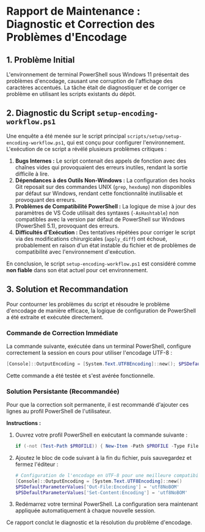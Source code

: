 # Rapport de Maintenance : Diagnostic et Correction des Problèmes d'Encodage

## 1. Problème Initial

L'environnement de terminal PowerShell sous Windows 11 présentait des problèmes d'encodage, causant une corruption de l'affichage des caractères accentués. La tâche était de diagnostiquer et de corriger ce problème en utilisant les scripts existants du dépôt.

## 2. Diagnostic du Script `setup-encoding-workflow.ps1`

Une enquête a été menée sur le script principal `scripts/setup/setup-encoding-workflow.ps1`, qui est conçu pour configurer l'environnement. L'exécution de ce script a révélé plusieurs problèmes critiques :

1.  **Bugs Internes :** Le script contenait des appels de fonction avec des chaînes vides qui provoquaient des erreurs inutiles, rendant la sortie difficile à lire.
2.  **Dépendances à des Outils Non-Windows :** La configuration des hooks Git reposait sur des commandes UNIX (`grep`, `hexdump`) non disponibles par défaut sur Windows, rendant cette fonctionnalité inutilisable et provoquant des erreurs.
3.  **Problèmes de Compatibilité PowerShell :** La logique de mise à jour des paramètres de VS Code utilisait des syntaxes (`-AsHashtable`) non compatibles avec la version par défaut de PowerShell sur Windows (PowerShell 5.1), provoquant des erreurs.
4.  **Difficultés d'Exécution :** Des tentatives répétées pour corriger le script via des modifications chirurgicales (`apply_diff`) ont échoué, probablement en raison d'un état instable du fichier et de problèmes de compatibilité avec l'environnement d'exécution.

En conclusion, le script `setup-encoding-workflow.ps1` est considéré comme **non fiable** dans son état actuel pour cet environnement.

## 3. Solution et Recommandation

Pour contourner les problèmes du script et résoudre le problème d'encodage de manière efficace, la logique de configuration de PowerShell a été extraite et exécutée directement.

### Commande de Correction Immédiate

La commande suivante, exécutée dans un terminal PowerShell, configure correctement la session en cours pour utiliser l'encodage UTF-8 :

```powershell
[Console]::OutputEncoding = [System.Text.UTF8Encoding]::new(); $PSDefaultParameterValues['Out-File:Encoding'] = 'utf8NoBOM'; $PSDefaultParameterValues['Set-Content:Encoding'] = 'utf8NoBOM'
```

Cette commande a été testée et s'est avérée fonctionnelle.

### Solution Persistante (Recommandée)

Pour que la correction soit permanente, il est recommandé d'ajouter ces lignes au profil PowerShell de l'utilisateur.

**Instructions :**

1.  Ouvrez votre profil PowerShell en exécutant la commande suivante :
    ```powershell
    if (-not (Test-Path $PROFILE)) { New-Item -Path $PROFILE -Type File -Force }; notepad $PROFILE
    ```

2.  Ajoutez le bloc de code suivant à la fin du fichier, puis sauvegardez et fermez l'éditeur :
    ```powershell
    # Configuration de l'encodage en UTF-8 pour une meilleure compatibilité
    [Console]::OutputEncoding = [System.Text.UTF8Encoding]::new()
    $PSDefaultParameterValues['Out-File:Encoding'] = 'utf8NoBOM'
    $PSDefaultParameterValues['Set-Content:Encoding'] = 'utf8NoBOM'
    ```

3.  Redémarrez votre terminal PowerShell. La configuration sera maintenant appliquée automatiquement à chaque nouvelle session.

Ce rapport conclut le diagnostic et la résolution du problème d'encodage.